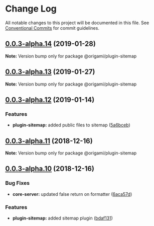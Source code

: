 # Change Log

All notable changes to this project will be documented in this file.
See [Conventional Commits](https://conventionalcommits.org) for commit guidelines.

## [0.0.3-alpha.14](https://github.com/origami-cms/core/tree/master/packages/plugin-sitemap/compare/v0.0.3-alpha.13...v0.0.3-alpha.14) (2019-01-28)

**Note:** Version bump only for package @origami/plugin-sitemap





## [0.0.3-alpha.13](https://github.com/origami-cms/core/tree/master/packages/plugin-sitemap/compare/v0.0.3-alpha.12...v0.0.3-alpha.13) (2019-01-27)

**Note:** Version bump only for package @origami/plugin-sitemap





## [0.0.3-alpha.12](https://github.com/origami-cms/core/tree/master/packages/plugin-sitemap/compare/v0.0.3-alpha.11...v0.0.3-alpha.12) (2019-01-14)


### Features

* **plugin-sitemap:** added public files to sitemap ([5a6bceb](https://github.com/origami-cms/core/tree/master/packages/plugin-sitemap/commit/5a6bceb))





## [0.0.3-alpha.11](https://github.com/origami-cms/core/tree/master/packages/plugin-sitemap/compare/v0.0.3-alpha.10...v0.0.3-alpha.11) (2018-12-16)

**Note:** Version bump only for package @origami/plugin-sitemap





## [0.0.3-alpha.10](https://github.com/origami-cms/core/tree/master/packages/plugin-sitemap/compare/v0.0.3-alpha.9...v0.0.3-alpha.10) (2018-12-16)


### Bug Fixes

* **core-server:** updated false return on formatter ([6aca57d](https://github.com/origami-cms/core/tree/master/packages/plugin-sitemap/commit/6aca57d))


### Features

* **plugin-sitemap:** added sitemap plugin ([bdaf131](https://github.com/origami-cms/core/tree/master/packages/plugin-sitemap/commit/bdaf131))
